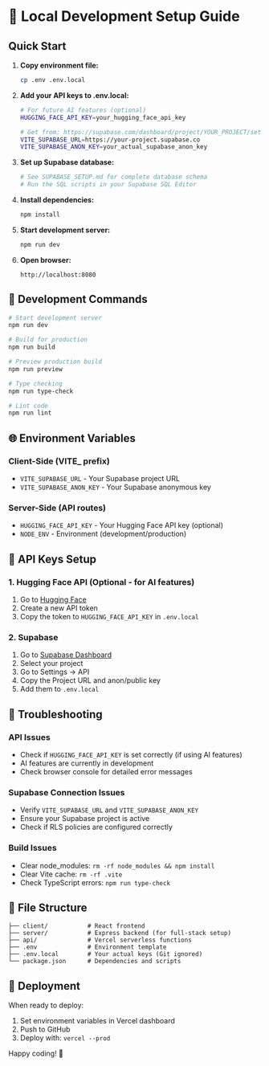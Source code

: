 # 🚀 Local Development Setup Guide

## Quick Start

1. **Copy environment file:**
   ```bash
   cp .env .env.local
   ```

2. **Add your API keys to .env.local:**
   ```bash
   # For future AI features (optional)
   HUGGING_FACE_API_KEY=your_hugging_face_api_key
   
   # Get from: https://supabase.com/dashboard/project/YOUR_PROJECT/settings/api
   VITE_SUPABASE_URL=https://your-project.supabase.co
   VITE_SUPABASE_ANON_KEY=your_actual_supabase_anon_key
   ```

3. **Set up Supabase database:**
   ```bash
   # See SUPABASE_SETUP.md for complete database schema
   # Run the SQL scripts in your Supabase SQL Editor
   ```

4. **Install dependencies:**
   ```bash
   npm install
   ```

5. **Start development server:**
   ```bash
   npm run dev
   ```

6. **Open browser:**
   ```
   http://localhost:8080
   ```

## 🔧 Development Commands

```bash
# Start development server
npm run dev

# Build for production
npm run build

# Preview production build
npm run preview

# Type checking
npm run type-check

# Lint code
npm run lint
```

## 🌐 Environment Variables

### Client-Side (VITE_ prefix)
- `VITE_SUPABASE_URL` - Your Supabase project URL
- `VITE_SUPABASE_ANON_KEY` - Your Supabase anonymous key

### Server-Side (API routes)
- `HUGGING_FACE_API_KEY` - Your Hugging Face API key (optional)
- `NODE_ENV` - Environment (development/production)

## 📝 API Keys Setup

### 1. Hugging Face API (Optional - for AI features)
1. Go to [Hugging Face](https://huggingface.co/settings/tokens)
2. Create a new API token
3. Copy the token to `HUGGING_FACE_API_KEY` in `.env.local`

### 2. Supabase
1. Go to [Supabase Dashboard](https://supabase.com/dashboard)
2. Select your project
3. Go to Settings → API
4. Copy the Project URL and anon/public key
5. Add them to `.env.local`

## 🐛 Troubleshooting

### API Issues
- Check if `HUGGING_FACE_API_KEY` is set correctly (if using AI features)
- AI features are currently in development
- Check browser console for detailed error messages

### Supabase Connection Issues
- Verify `VITE_SUPABASE_URL` and `VITE_SUPABASE_ANON_KEY`
- Ensure your Supabase project is active
- Check if RLS policies are configured correctly

### Build Issues
- Clear node_modules: `rm -rf node_modules && npm install`
- Clear Vite cache: `rm -rf .vite`
- Check TypeScript errors: `npm run type-check`

## 📁 File Structure

```
├── client/           # React frontend
├── server/           # Express backend (for full-stack setup)
├── api/              # Vercel serverless functions
├── .env              # Environment template
├── .env.local        # Your actual keys (Git ignored)
└── package.json      # Dependencies and scripts
```

## 🚀 Deployment

When ready to deploy:
1. Set environment variables in Vercel dashboard
2. Push to GitHub
3. Deploy with: `vercel --prod`

Happy coding! 🎉
